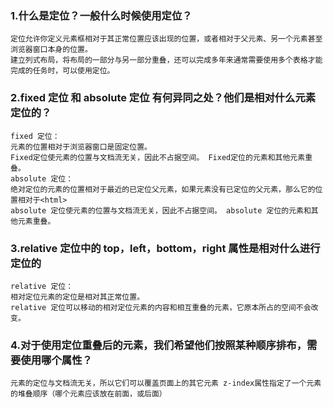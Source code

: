### 1.什么是定位？一般什么时候使用定位？
    定位允许你定义元素框相对于其正常位置应该出现的位置，或者相对于父元素、另一个元素甚至浏览器窗口本身的位置。
    建立列式布局，将布局的一部分与另一部分重叠，还可以完成多年来通常需要使用多个表格才能完成的任务时，可以使用定位。
### 2.fixed 定位 和 absolute 定位 有何异同之处？他们是相对什么元素定位的？
    fixed 定位：
    元素的位置相对于浏览器窗口是固定位置。
    Fixed定位使元素的位置与文档流无关，因此不占据空间。 Fixed定位的元素和其他元素重叠。
    absolute 定位：
    绝对定位的元素的位置相对于最近的已定位父元素，如果元素没有已定位的父元素，那么它的位置相对于<html>
    absolute 定位使元素的位置与文档流无关，因此不占据空间。 absolute 定位的元素和其他元素重叠。
### 3.relative 定位中的 top，left，bottom，right 属性是相对什么进行定位的
    relative 定位：
    相对定位元素的定位是相对其正常位置。
    relative 定位可以移动的相对定位元素的内容和相互重叠的元素，它原本所占的空间不会改变。
### 4.对于使用定位重叠后的元素，我们希望他们按照某种顺序排布，需要使用哪个属性？
    元素的定位与文档流无关，所以它们可以覆盖页面上的其它元素 z-index属性指定了一个元素的堆叠顺序（哪个元素应该放在前面，或后面）